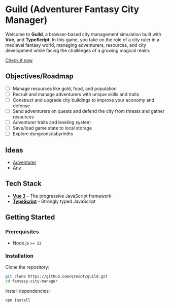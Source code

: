 # Guild (Adventurer Fantasy City Manager)

Welcome to **Guild**, a browser-based city management simulation built with **Vue**, and **TypeScript**.
In this game, you take on the role of a city ruler in a medieval fantasy world, managing adventurers, resources,
and city development while facing the challenges of a growing magical realm.

[Check it now](https://github.com/qreidt/guild)

## Objectives/Roadmap

- [ ] Manage resources like gold, food, and population
- [ ] Recruit and manage adventurers with unique skills and traits
- [ ] Construct and upgrade city buildings to improve your economy and defense
- [ ] Send adventurers on quests and defend the city from threats and gather resources
- [ ] Adventurer traits and leveling system
- [ ] Save/load game state to local storage
- [ ] Explore dungeons/labyrinths

## Ideas
- [Adventurer](./src/game/adventurer/_.md)
- [Any](./_.md)

## Tech Stack

- **[Vue 3](https://vuejs.org/)** - The progressive JavaScript framework
- **[TypeScript](https://www.typescriptlang.org/)** - Strongly typed JavaScript

## Getting Started

### Prerequisites

- Node.js `>= 22`

### Installation

Clone the repository:

```bash
git clone https://github.com/qreidt/guild.git
cd fantasy-city-manager
```

Install dependencies:
```bash
npm install
```
